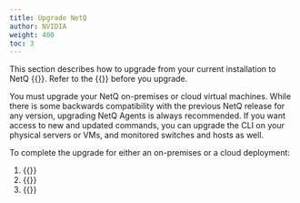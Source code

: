 ```yaml
---
title: Upgrade NetQ
author: NVIDIA
weight: 400
toc: 3
---
```

This section describes how to upgrade from your current installation to NetQ {{<version>}}. Refer to the {{<link title="NVIDIA NetQ 4.7 Release Notes" text="release notes">}} before you upgrade.

You must upgrade your NetQ on-premises or cloud virtual machines. While there is some backwards compatibility with the previous NetQ release for any version, upgrading NetQ Agents is always recommended. If you want access to new and updated commands, you can upgrade the CLI on your physical servers or VMs, and monitored switches and hosts as well.

To complete the upgrade for either an on-premises or a cloud deployment:

1. {{<link title="Upgrade NetQ Virtual Machines">}}
2. {{<link title="Upgrade NetQ Agents">}}
3. {{<link title="Upgrade NetQ CLI">}}
